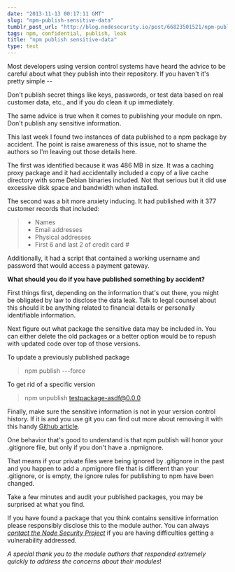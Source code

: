 ```yaml
---
date: "2013-11-13 00:17:11 GMT"
slug: "npm-publish-sensitive-data"
tumblr_post_url: "http://blog.nodesecurity.io/post/66823501521/npm-publish-sensitive-data"
tags: npm, confidential, publish, leak
title: "npm publish sensitive-data"
type: text
---
```

Most developers using version control systems have heard the advice to be careful about what they publish into their repository. If you haven't it's pretty simple --

Don't publish secret things like keys, passwords, or test data based on real customer data, etc., and if you do clean it up immediately.

The same advice is true when it comes to publishing your module on npm. Don't publish any sensitive information.  
  
This last week I found two instances of data published to a npm package by accident. The point is raise awareness of this issue, not to shame the authors so I'm leaving out those details here.  
  
The first was identified because it was 486 MB in size. It was a caching proxy package and it had accidentally included a copy of a live cache directory with some Debian binaries included. Not that serious but it did use excessive disk space and bandwidth when installed.  
  
The second was a bit more anxiety inducing. It had published with it 377 customer records that included:

> - Names  
> - Email addresses  
> - Physical addresses  
> - First 6 and last 2 of credit card \#
> 

Additionally, it had a script that contained a working username and password that would access a payment gateway.  
  
**What should you do if you have published something by accident?**  
  
First things first, depending on the information that's out there, you might be obligated by law to disclose the data leak. Talk to legal counsel about this should it be anything related to financial details or personally identifiable information.  
  
Next figure out what package the sensitive data may be included in. You can either delete the old packages or a better option would be to repush with updated code over top of those versions.  
  
To update a previously published package

> npm publish ---force
> 

  
To get rid of a specific version

> npm unpublish testpackage-asdf@0.0.0
> 

Finally, make sure the sensitive information is not in your version control history. If it is and you use git you can find out more about removing it with this handy [Github article](https://help.github.com/articles/remove-sensitive-data).  
  
One behavior that's good to understand is that npm publish will honor your .gitignore file, but only if you don't have a .npmignore.   
  
That means if your private files were being ignored by .gitignore in the past and you happen to add a .npmignore file that is different than your .gitignore, or is empty, the ignore rules for publishing to npm have been changed.  
  
Take a few minutes and audit your published packages, you may be surprised at what you find.  
  
If you have found a package that you think contains sensitive information please responsibly disclose this to the module author. You can always [_contact the Node Security Project_](mailto:contact@liftsecurity.io?subject=Node%20Security%20Project%20) if you are having difficulties getting a vulnerability addressed.  
  

_A special thank you to the module authors that responded extremely quickly to address the concerns about their modules_!